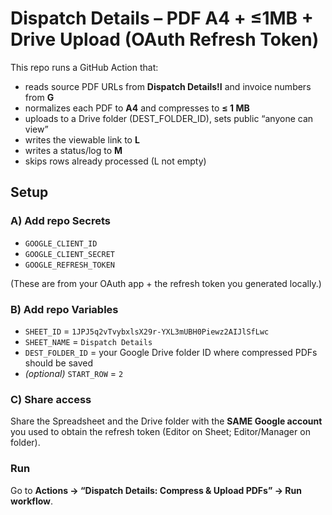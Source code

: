 # Dispatch Details – PDF A4 + ≤1MB + Drive Upload (OAuth Refresh Token)

This repo runs a GitHub Action that:
- reads source PDF URLs from **Dispatch Details!I** and invoice numbers from **G**
- normalizes each PDF to **A4** and compresses to **≤ 1 MB**
- uploads to a Drive folder (DEST_FOLDER_ID), sets public “anyone can view”
- writes the viewable link to **L**
- writes a status/log to **M**
- skips rows already processed (L not empty)

## Setup

### A) Add repo **Secrets**
- `GOOGLE_CLIENT_ID`
- `GOOGLE_CLIENT_SECRET`
- `GOOGLE_REFRESH_TOKEN`

(These are from your OAuth app + the refresh token you generated locally.)

### B) Add repo **Variables**
- `SHEET_ID` = `1JPJ5q2vTvybxlsX29r-YXL3mUBH0Piewz2AIJlSfLwc`
- `SHEET_NAME` = `Dispatch Details`
- `DEST_FOLDER_ID` = your Google Drive folder ID where compressed PDFs should be saved
- *(optional)* `START_ROW` = `2`

### C) Share access
Share the Spreadsheet and the Drive folder with the **SAME Google account** you used to obtain the refresh token (Editor on Sheet; Editor/Manager on folder).

### Run
Go to **Actions → “Dispatch Details: Compress & Upload PDFs” → Run workflow**.

